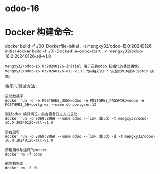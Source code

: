 # odoo-16


# Docker 构建命令:
docker build  -f  ./00-Dockerfile-initial  .    -t mengxy32/odoo-16.0:20240126-initial
docker build  -f ./01-Dockerfile-odoo-start  .    -t mengxy32/odoo-16.0:20240126-all-v1.0

```
mengxy32/odoo-16.0:20240126-initial 用于安装odoo 初始化的基础镜像。
mengxy32/odoo-16.0:20240126-all-v1.0 为构建好的一个完整的v16版本的odoo 镜像。
```
使用与测试方法：

```
启动数据库
docker run -d -e POSTGRES_USER=odoo -e POSTGRES_PASSWORD=odoo -e POSTGRES_DB=postgres --name db postgres:15

测试odoo 编译情况，前台查看日志方式启动
docker run -p 8069:8069 --name odoo --link db:db -t mengxy32/odoo-16.0:20240126-all-v1.0

后台启动
docker run -p 8069:8069 --name odoo --link db:db -d -t mengxy32/odoo-16.0:20240126-all-v1.0

清理镜像与运行的docker 
docker rm -f odoo 

删除数据库 
docker rm -f db
```
